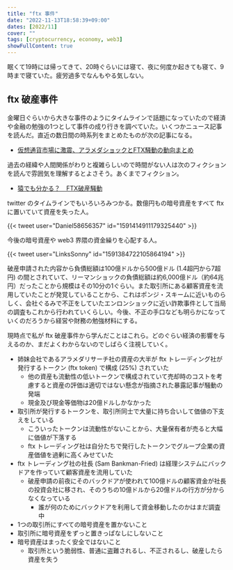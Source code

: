 ```yaml
---
title: "ftx 事件"
date: "2022-11-13T18:58:39+09:00"
dates: [2022/11]
cover: ""
tags: [cryptocurrency, economy, web3]
showFullContent: true
---
```


眠くて19時には帰ってきて、20時ぐらいには寝て、夜に何度か起きても寝て、9時まで寝ていた。疲労過多でなんもやる気しない。

## ftx 破産事件

金曜日ぐらいから大きな事件のようにタイムラインで話題になっていたので経済や金融の勉強の1つとして事件の成り行きを調べていた。いくつかニュース記事を読んだ。直近の数日間の時系列をまとめたものが次の記事になる。

* [仮想通貨市場に激震、アラメダショックとFTX騒動の動向まとめ](https://coinpost.jp/?p=406333)

過去の経緯や人間関係がわりと複雑らしいので時間がない人は次のフィクションを読んで雰囲気を理解するとよさそう。あくまでフィクション。

* [猿でも分かる？　FTX破産騒動](https://note.com/shinjiro_tigers/n/nf7f11fa7989b)

twitter のタイムラインでもいろいろみつかる。数億円もの暗号資産をすべて ftx に置いていて資産を失った人。

{{< tweet user="Daniel58656357" id="1591414911179325440" >}}

今後の暗号資産や web3 界隈の資金繰りを心配する人。

{{< tweet user="LinksSonny" id="1591384722105864194" >}}

破産申請された内容から負債総額は100億ドルから500億ドル (1.4超円から7超円) の間とされていて、リーマンショックの負債総額は約6,000億ドル（約64兆円）だったことから規模はその10分の1ぐらい。また取引所にある顧客資産を流用していたことが発覚していることから、これはポンジ・スキームに近いものらしく、会社ぐるみで不正をしていたエンロンショックに近い詐欺事件として当局の調査もこれから行われていくらしい。今後、不正の手口なども明らかになっていくのだろうから経営や財務の勉強材料にする。

現時点で私が ftx 破産事件から学んだことはこれら。どのぐらい経済の影響を与えるのか、まだよくわからないのでしばらく注視していく。

* 姉妹会社であるアラメダリサーチ社の資産の大半が ftx トレーディング社が発行するトークン (ftx token) で構成 (25%) されていた
  * 他の資産も流動性の低いトークンで構成されていて売却時のコストを考慮すると資産の評価は適切ではない懸念が指摘された暴露記事が騒動の発端
  * 現金及び現金等価物は20億ドルしかなかった
* 取引所が発行するトークンを、取引所同士で大量に持ち合いして価値の下支えをしている
  * こういったトークンは流動性がないことから、大量保有者が売ると大幅に価値が下落する
  * ftx トレーディング社は自分たちで発行したトークンでグループ企業の資産価値を過剰に高くみせていた
* ftx トレーディング社の社長 (Sam Bankman-Fried) は経理システムにバックドアを作っていて顧客資産を流用していた
  * 破産申請の前夜にそのバックドアが使われて100億ドルの顧客資金が社長の投資会社に移され、そのうちの10億ドルから20億ドルの行方が分からなくなっている
    * 誰が何のためにバックドアを利用して資金移動したのかはまだ調査中
* 1つの取引所にすべての暗号資産を置かないこと
* 取引所に暗号資産をずっと置きっぱなしにしないこと
* 暗号資産はまったく安全ではないこと
  * 取引所という脆弱性、普通に盗難されるし、不正されるし、破産したら資産を失う
